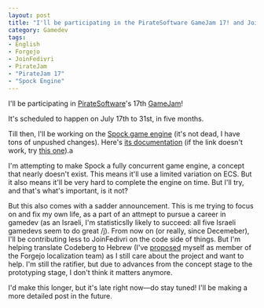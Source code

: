 ```yaml
---
layout: post
title: "I'll be participating in the PirateSoftware GameJam 17! and JoinFedivri"
category: Gamedev
tags:
- English
- Forgejo
- JoinFedivri
- PirateJam
- "PirateJam 17"
- "Spock Engine"
---
```


I'll be participating in [PirateSoftware](https://gopiratesoftware.com/)'s 17th [GameJam](https://itch.io/jam/pirate)!

It's scheduled to happen on July 17th to 31st, in five months.

Till then, I'll be working on the [Spock game engine](https://codeberg.org/Laxystem/Spock)
(it's not dead, I have tons of unpushed changes). Here's [its documentation](https://codeberg.laxla.quest/Spock)
(if the link doesn't work, try [this one](https://github.laxla.quest/Spock)).a

I'm attempting to make Spock a fully concurrent game engine,
a concept that nearly doesn't exist. This means it'll use a limited variation on ECS.
But it also means it'll be very hard to complete the engine on time.
But I'll try, and that's what's important, is it not?

But this also comes with a sadder announcement. This is me trying to focus on and fix my own life, as a part of an attmept to pursue a career in gamedev (as an Israeli, I'm statisticslly likely to succeed: all five Israeli gamedevs seem to do great /j). From now on (or really, since Decemeber), I'll be contributing less to JoinFedivri on the code side of things. But I'm helping translate Codeberg to Hebrew (I've [proposed](https://codeberg.org/forgejo/governance/issues/220) myself as member of the Forgejo localization team) as I still care about the project and want to help. I'm still the ratifier, but due to advances from the concept stage to the prototyping stage, I don't think it matters anymore.

I'd make this longer, but it's late right now—do stay tuned!
I'll be making a more detailed post in the future.
